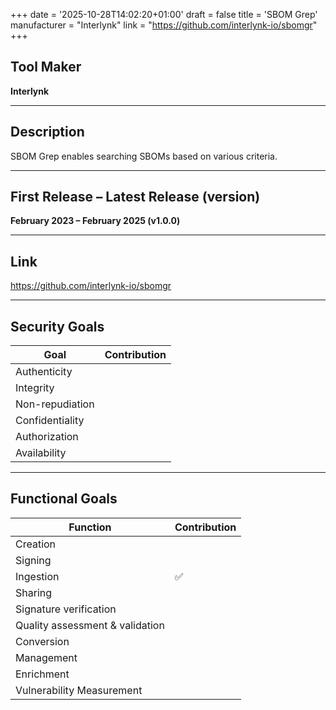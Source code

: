 +++
date = '2025-10-28T14:02:20+01:00'
draft = false
title = 'SBOM Grep'
manufacturer = "Interlynk"
link = "https://github.com/interlynk-io/sbomgr"
+++

## Tool Maker

**Interlynk**

---

## Description

SBOM Grep enables searching SBOMs based on various criteria.

---

## First Release – Latest Release (version)

**February 2023 – February 2025 (v1.0.0)**

---

## Link

https://github.com/interlynk-io/sbomgr

---

## Security Goals

| Goal              | Contribution |
|-------------------|--------------|
| Authenticity      |              |
| Integrity         |              |
| Non-repudiation   |              |
| Confidentiality   |              |
| Authorization     |              |
| Availability      |              |

---

## Functional Goals

| Function                        | Contribution |
|---------------------------------|--------------|
| Creation                        |              |
| Signing                         |              |
| Ingestion                       | ✅            |
| Sharing                         |              |
| Signature verification          |              |
| Quality assessment & validation |              |
| Conversion                      |              |
| Management                      |              |
| Enrichment                      |              |
| Vulnerability Measurement       |              |
